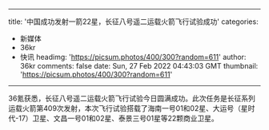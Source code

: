 
---
title: '中国成功发射一箭22星，长征八号遥二运载火箭飞行试验成功'
categories: 
 - 新媒体
 - 36kr
 - 快讯
headimg: 'https://picsum.photos/400/300?random=611'
author: 36kr
comments: false
date: Sun, 27 Feb 2022 04:43:03 GMT
thumbnail: 'https://picsum.photos/400/300?random=611'
---

<div>   
36氪获悉，长征八号遥二运载火箭飞行试验今日圆满成功。此次任务是长征系列运载火箭第409次发射，本次飞行试验搭载了海南一号01和02星、大运号（星时代-17）卫星、文昌一号01和02星、泰景三号01星等22颗商业卫星。  
</div>
            